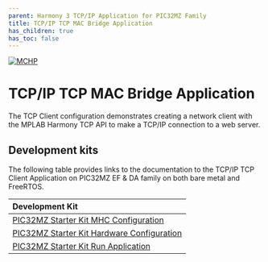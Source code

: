 ```yaml
---
parent: Harmony 3 TCP/IP Application for PIC32MZ Family
title: TCP/IP TCP MAC Bridge Application
has_children: true
has_toc: false
---
```

[![MCHP](https://www.microchip.com/ResourcePackages/Microchip/assets/dist/images/logo.png)](https://www.microchip.com)

# TCP/IP TCP MAC Bridge Application

The TCP Client configuration demonstrates creating a network client with the MPLAB Harmony TCP API to make a TCP/IP connection to a web server.

## Development kits
The following table provides links to the documentation to the TCP/IP TCP Client Application on PIC32MZ EF & DA family on both bare metal and FreeRTOS.


| Development Kit |
|:---------|
|[PIC32MZ Starter Kit MHC Configuration](docs/readme_mhc_configuration.md) |
|[PIC32MZ Starter Kit Hardware Configuration](docs/readme_hardware_configuration.md) |
|[PIC32MZ Starter Kit Run Application](docs/readme_run_application.md) |
